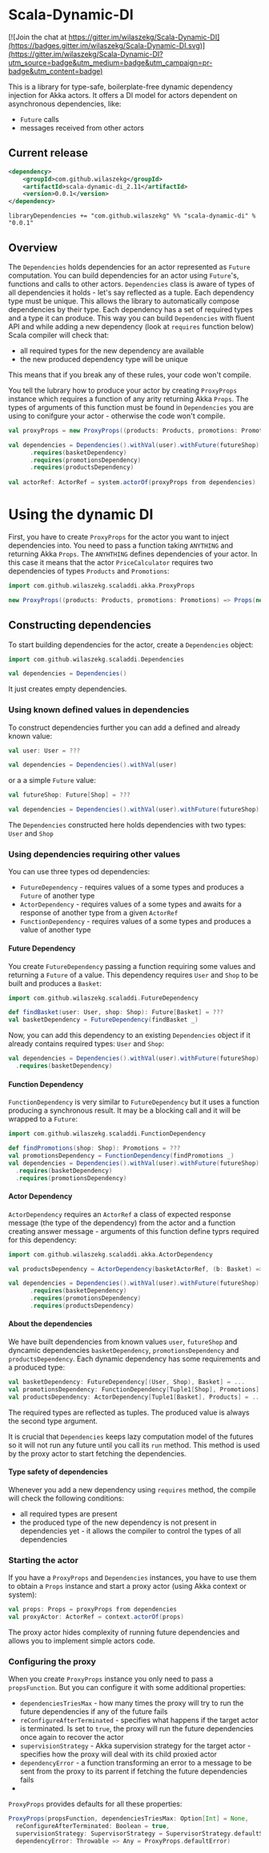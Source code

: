 # Scala-Dynamic-DI

[![Join the chat at https://gitter.im/wilaszekg/Scala-Dynamic-DI](https://badges.gitter.im/wilaszekg/Scala-Dynamic-DI.svg)](https://gitter.im/wilaszekg/Scala-Dynamic-DI?utm_source=badge&utm_medium=badge&utm_campaign=pr-badge&utm_content=badge)

This is a library for type-safe, boilerplate-free dynamic dependency injection for Akka actors. It offers a DI model for actors dependent on asynchronous dependencies, like:
* `Future` calls
* messages received from other actors

## Current release
```xml
<dependency>
	<groupId>com.github.wilaszekg</groupId>
	<artifactId>scala-dynamic-di_2.11</artifactId>
	<version>0.0.1</version>
</dependency>
```

```
libraryDependencies += "com.github.wilaszekg" %% "scala-dynamic-di" % "0.0.1"
```

## Overview
The `Dependencies` holds dependencies for an actor represented as `Future` computation. You can build dependencies for an actor using `Future`'s, functions and calls to other actors. `Dependencies` class is aware of types of all dependencies it holds - let's say reflected as a tuple. Each dependency type must be unique. This allows the library to automatically compose dependencies by their type. Each dependency has a set of required types and a type it can produce. This way you can build `Dependencies` with fluent API and while adding a new dependency (look at `requires` function below) Scala compiler will check that:
* all required types for the new dependency are available
* the new produced dependency type will be unique

This means that if you break any of these rules, your code won't compile.

You tell the lubrary how to produce your actor by creating `ProxyProps` instance which requires a function of any arity returning Akka `Props`. The types of arguments of this function must be found in `Dependencies` you are using to conifgure your actor - otherwise the code won't compile.

```scala
val proxyProps = new ProxyProps((products: Products, promotions: Promotions) => Props(new PriceCalculator(products, promotions)))

val dependencies = Dependencies().withVal(user).withFuture(futureShop)
      .requires(basketDependency)
      .requires(promotionsDependency)
      .requires(productsDependency)
      
val actorRef: ActorRef = system.actorOf(proxyProps from dependencies)
```

# Using the dynamic DI

First, you have to create `ProxyProps` for the actor you want to inject dependencies into. You need to pass a function taking `ANYTHING` and returning Akka `Props`. The `ANYHTHING` defines dependencies of your actor. In this case it means that the actor `PriceCalculator` requires two dependencies of types `Products` and `Promotions`:
```scala
import com.github.wilaszekg.scaladdi.akka.ProxyProps

new ProxyProps((products: Products, promotions: Promotions) => Props(new PriceCalculator(products, promotions)))
```

## Constructing dependencies
To start building dependencies for the actor, create a `Dependencies` object:
```scala
import com.github.wilaszekg.scaladdi.Dependencies

val dependencies = Dependencies()
```
It just creates empty dependencies.

### Using known defined values in dependencies
To construct dependencies further you can add a defined and already known value:
```scala
val user: User = ???

val dependencies = Dependencies().withVal(user)
```
or a a simple `Future` value:
```scala
val futureShop: Future[Shop] = ???

val dependencies = Dependencies().withVal(user).withFuture(futureShop)
```
The `Dependencies` constructed here holds dependencies with two types: `User` and `Shop`

### Using dependencies requiring other values
You can use three types od dependencies:
* `FutureDependency` - requires values of a some types and produces a `Future` of another type 
* `ActorDependency` - requires values of a some types and awaits for a response of another type from a given `ActorRef` 
* `FunctionDependency` - requires values of a some types and produces a value of another type 

#### Future Dependency
You create `FutureDependency` passing a function requiring some values and returning a `Future` of a value. This dependency requires `User` and `Shop` to be built and produces a `Basket`:

```scala
import com.github.wilaszekg.scaladdi.FutureDependency

def findBasket(user: User, shop: Shop): Future[Basket] = ???
val basketDependency = FutureDependency(findBasket _)
```
Now, you can add this dependency to an existing `Dependencies` object if it already contains required types: `User` and `Shop`:
```scala
val dependencies = Dependencies().withVal(user).withFuture(futureShop)
  .requires(basketDependency)
```

#### Function Dependency
`FunctionDependency` is very similar to `FutureDependency` but it uses a function producing a synchronous result. It may be a blocking call and it will be wrapped to a `Future`:
```scala
import com.github.wilaszekg.scaladdi.FunctionDependency

def findPromotions(shop: Shop): Promotions = ???
val promotionsDependency = FunctionDependency(findPromotions _)
val dependencies = Dependencies().withVal(user).withFuture(futureShop)
  .requires(basketDependency)
  .requires(promotionsDependency)
```

#### Actor Dependency
`ActorDependency` requires an `ActorRef` a class of expected response message (the type of the dependency) from the actor and a function creating answer message - arguments of this function define typrs required for this dependency:
```scala
import com.github.wilaszekg.scaladdi.akka.ActorDependency

val productsDependency = ActorDependency(basketActorRef, (b: Basket) => AskForProducts(b), classOf[Products])

val dependencies = Dependencies().withVal(user).withFuture(futureShop)
      .requires(basketDependency)
      .requires(promotionsDependency)
      .requires(productsDependency)
```

#### About the dependencies
We have built dependencies from known values `user`, `futureShop` and dyncamic dependencies `basketDependency`, `promotionsDependency` and `productsDependency`. Each dynamic dependency has some requirements and a produced type:
```scala
val basketDependency: FutureDependency[(User, Shop), Basket] = ...
val promotionsDependency: FunctionDependency[Tuple1[Shop], Promotions] = ...
val productsDependency: ActorDependency[Tuple1[Basket], Products] = ...
```
The required types are reflected as tuples. The produced value is always the second type argument.

It is crucial that `Dependencies` keeps lazy computation model of the futures so it will not run any future until you call its `run` method. This method is used by the proxy actor to start fetching the dependencies.

#### Type safety of dependencies
Whenever you add a new dependency using `requires` method, the compile will check the following conditions:
* all required types are present
* the produced type of the new dependency is not present in dependencies yet - it allows the compiler to control the types of all dependencies

### Starting the actor
If you have a `ProxyProps` and `Dependencies` instances, you have to use them to obtain a `Props` instance and start a proxy actor (using Akka context or system):
```scala
val props: Props = proxyProps from dependencies
val proxyActor: ActorRef = context.actorOf(props)
```

The proxy actor hides complexity of running future dependencies and allows you to implement simple actors code.

### Configuring the proxy
When you create `ProxyProps` instance you only need to pass a `propsFunction`. But you can configure it with some additional properties:
* `dependenciesTriesMax` - how many times the proxy will try to run the future dependencies if any of the future fails
* `reConfigureAfterTerminated` - specifies what happens if the target actor is terminated. Is set to `true`, the proxy will run the future dependencies once again to recover the actor
* `supervisionStrategy` - Akka supervision strategy for the target actor - specifies how the proxy will deal with its child proxied actor
* `dependencyError` - a function transforming an error to a message to be sent from the proxy to its parrent if fetching the future dependencies fails
* 
`ProxyProps` provides defaults for all these properties:
```scala
ProxyProps(propsFunction, dependenciesTriesMax: Option[Int] = None,
  reConfigureAfterTerminated: Boolean = true,
  supervisionStrategy: SupervisorStrategy = SupervisorStrategy.defaultStrategy,
  dependencyError: Throwable => Any = ProxyProps.defaultError)
```

